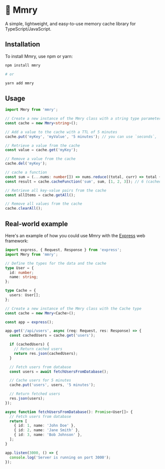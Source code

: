 # 🥷 Mmry

A simple, lightweight, and easy-to-use memory cache library for TypeScript/JavaScript.

## Installation

To install Mmry, use npm or yarn:

```sh
npm install mmry

# or

yarn add mmry
```

## Usage
```ts
import Mmry from 'mmry';

// Create a new instance of the Mmry class with a string type parameter
const cache = new Mmry<string>();

// Add a value to the cache with a TTL of 5 minutes
cache.put('myKey', 'myValue', '5 minutes'); // you can use `seconds`, `hours` and `days` as well

// Retrieve a value from the cache
const value = cache.get('myKey');

// Remove a value from the cache
cache.del('myKey');

// cache a function
const sum = (...nums: number[]) => nums.reduce((total, curr) => total + curr, 0);
const result = cache.cacheFunction('sum', sum, [1, 2, 3]); // 6 (cached)

// Retrieve all key-value pairs from the cache
const allItems = cache.getAll();

// Remove all values from the cache
cache.clearAll();
```
## Real-world example

Here's an example of how you could use Mmry with the [Express](https://expressjs.com/) web framework:
```ts
import express, { Request, Response } from 'express';
import Mmry from 'mmry';

// Define the types for the data and the cache
type User = {
  id: number;
  name: string;
};

type Cache = {
  users: User[];
};

// Create a new instance of the Mmry class with the Cache type
const cache = new Mmry<Cache>();

const app = express();

app.get('/api/users', async (req: Request, res: Response) => {
  const cachedUsers = cache.get('users');

  if (cachedUsers) {
    // Return cached users
    return res.json(cachedUsers);
  }

  // Fetch users from database
  const users = await fetchUsersFromDatabase();

  // Cache users for 5 minutes
  cache.put('users', users, '5 minutes');

  // Return fetched users
  res.json(users);
});

async function fetchUsersFromDatabase(): Promise<User[]> {
  // Fetch users from database
  return [
    { id: 1, name: 'John Doe' },
    { id: 2, name: 'Jane Smith' },
    { id: 3, name: 'Bob Johnson' },
  ];
}

app.listen(3000, () => {
  console.log('Server is running on port 3000');
});
```

